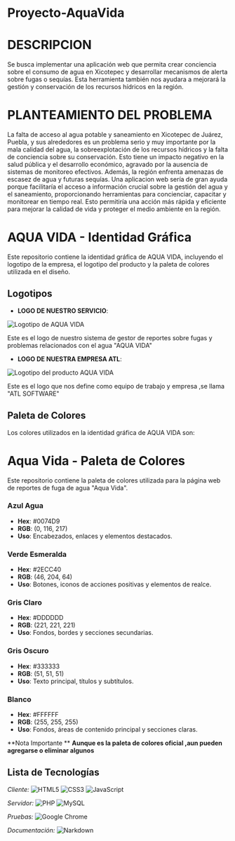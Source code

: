 # Proyecto-AquaVida


# DESCRIPCION

Se busca implementar una aplicación web que permita crear conciencia sobre el consumo de agua en Xicotepec y desarrollar mecanismos de alerta sobre fugas o sequías. Esta herramienta también nos ayudara a mejorará la gestión y conservación de los recursos hídricos en la región.



# PLANTEAMIENTO DEL PROBLEMA

La falta de acceso al agua potable y saneamiento en Xicotepec de Juárez, Puebla, y sus alrededores es un problema serio y muy importante por la mala calidad del agua, la sobreexplotación de los recursos hídricos y la falta de conciencia sobre su conservación. Esto tiene un impacto negativo en la salud pública y el desarrollo económico, agravado por la ausencia de sistemas de monitoreo efectivos. Además, la región enfrenta amenazas de escasez de agua y futuras sequías. Una aplicacion web sería de gran ayuda porque facilitaría el acceso a información crucial sobre la gestión del agua y el saneamiento, proporcionando herramientas para concienciar, capacitar y monitorear en tiempo real. Esto permitiría una acción más rápida y eficiente para mejorar la calidad de vida y proteger el medio ambiente en la región.

# AQUA VIDA - Identidad Gráfica
Este repositorio contiene la identidad gráfica de AQUA VIDA, incluyendo el logotipo de la empresa, el logotipo del producto y la paleta de colores utilizada en el diseño.
## Logotipos

- **LOGO DE NUESTRO SERVICIO**:
  
 ![Logotipo de AQUA VIDA](https://github.com/DevFntxy/Proyecto-AquaVida/blob/main/Logo1.jpg)

  
  Este es el logo de nuestro sistema de gestor de reportes sobre fugas y problemas relacionados con el agua "AQUA VIDA"
  
- **LOGO DE NUESTRA EMPRESA ATL**:
  
 ![Logotipo del producto AQUA VIDA](https://github.com/DevFntxy/Proyecto-AquaVida/blob/main/logo2.jpg)

Este es el logo que nos define como equipo de trabajo y empresa ,se llama "ATL SOFTWARE"

## Paleta de Colores

Los colores utilizados en la identidad gráfica de AQUA VIDA son:

# Aqua Vida - Paleta de Colores

Este repositorio contiene la paleta de colores utilizada para la página web de reportes de fuga de agua "Aqua Vida".

### Azul Agua
- **Hex**: #0074D9
- **RGB**: (0, 116, 217)
- **Uso**: Encabezados, enlaces y elementos destacados.

### Verde Esmeralda
- **Hex**: #2ECC40
- **RGB**: (46, 204, 64)
- **Uso**: Botones, iconos de acciones positivas y elementos de realce.

### Gris Claro
- **Hex**: #DDDDDD
- **RGB**: (221, 221, 221)
- **Uso**: Fondos, bordes y secciones secundarias.

### Gris Oscuro
- **Hex**: #333333
- **RGB**: (51, 51, 51)
- **Uso**: Texto principal, títulos y subtítulos.

### Blanco
- **Hex**: #FFFFFF
- **RGB**: (255, 255, 255)
- **Uso**: Fondos, áreas de contenido principal y secciones claras.

  
**Nota Importante ** **Aunque es la paleta de colores oficial ,aun pueden agregarse o eliminar algunos**

## Lista de Tecnologías

<p align = "justify">

*Cliente:*
![HTML5](https://img.shields.io/badge/HTML5-E34F26?style=for-the-badge&logo=html5&logoColor=white)
![CSS3](https://img.shields.io/badge/CSS3-1572B6?style=for-the-badge&logo=css3&logoColor=white)
![JavaScript](https://img.shields.io/badge/JavaScript-F7DF1E?style=for-the-badge&logo=javascript&logoColor=black)

*Servidor:*
![PHP](https://img.shields.io/badge/PHP-777BB4?style=for-the-badge&logo=php&logoColor=white)
![MySQL](https://img.shields.io/badge/MySQL-4479A1?style=for-the-badge&logo=mysql&logoColor=white)

*Pruebas:*
![Google Chrome](https://img.shields.io/badge/Google_Chrome-4285F4?style=for-the-badge&logo=google-chrome&logoColor=white)

*Documentación:*
![Narkdown](https://img.shields.io/badge/Made%20with-Narkdown-1f425f.svg)

</p>

  
